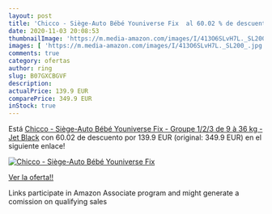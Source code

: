 ```yaml
---
layout: post
title: 'Chicco - Siège-Auto Bébé Youniverse Fix  al 60.02 % de descuento'
date: 2020-11-03 20:08:53
thumbnailImage: 'https://m.media-amazon.com/images/I/413O6SLvH7L._SL200_.jpg'
images: [ 'https://m.media-amazon.com/images/I/413O6SLvH7L._SL200_.jpg' ]
comments: true
category: ofertas
author: ring
slug: B07GXCBGVF
description:
actualPrice: 139.9 EUR
comparePrice: 349.9 EUR
inStock: true
---
```


Está [Chicco - Siège-Auto Bébé Youniverse Fix - Groupe 1/2/3 de 9 à 36 kg - Jet Black](https://www.amazon.fr/dp/B07GXCBGVF/?tag=tolees0d-21) con 60.02 de descuento por 139.9 EUR (original: 349.9 EUR) en el siguiente enlace!

[![Chicco - Siège-Auto Bébé Youniverse Fix ](https://m.media-amazon.com/images/I/413O6SLvH7L._SL200_.jpg)](https://www.amazon.fr/dp/B07GXCBGVF/?tag=tolees0d-21)

[Ver la oferta!!](https://www.amazon.fr/dp/B07GXCBGVF/?tag=tolees0d-21)

Links participate in Amazon Associate program and might generate a comission on qualifying sales


